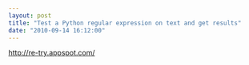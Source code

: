 ```yaml
---
layout: post
title: "Test a Python regular expression on text and get results"
date: "2010-09-14 16:12:00"
---
```

http://re-try.appspot.com/
